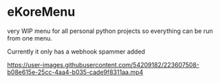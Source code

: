 # eKoreMenu
very WIP menu for all personal python projects so everything can be run from one menu.

Currently it only has a webhook spammer added


https://user-images.githubusercontent.com/54209182/223607508-b08e615e-25cc-4aa4-b035-cade9f8311aa.mp4
